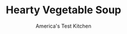 ---
layout: ../../layouts/MarkdownPostLayout.astro
title: Hearty Vegetable Soup
author: America's Test Kitchen
pubDate: 2023-03-15
description: "We enjoy a hearty, creamy-textured vegetable soup chockablock with vegetables and beans. But how do you attain a creamy texture without heavy, flavor-deadening cream?"
image_url: https://res.cloudinary.com/hksqkdlah/image/upload/ar_1:1,c_fill,dpr_2.0,f_auto,fl_lossy.progressive.strip_profile,g_faces:auto,q_auto:low,w_344/4811_sfs-wintervegetablesoup-316239
tags: ["Main Courses","Vegetables","Soups","Cook's Country TV"]
calories: 2288
protein: 14
carbohydrates: 47
fats: 
fiber: 8
ingredients: ["2 tablespoons, vegetable oil","3 , large carrots, peeled and cut into 3/4-inch pieces","2 , large parsnips, peeled and cut into 3/4-inch pieces","2 , small onions, peeled and cut into 1/2-inch pieces","6 cloves, garlic, minced","8 cups, low-sodium chicken broth","2 , medium russet potatoes, peeled and cut into 1-inch pieces","2 teaspoons, minced fresh thyme leaves","1 sprig, fresh rosemary","1 , bay leaf","2 slices, hearty white sandwich bread, lightly toasted","2 cups, curly spinach, stemmed and chopped","1 , (14.5-ounce) can cannellini beans, drained and rinsed","1 , (10-ounce) package frozen baby lima beans or frozen peas",", Balsamic vinegar",", Salt and pepper"]
serves: 8
time: ""
instructions: ["Heat oil in large heavy-bottomed pot over medium-high heat until shimmering. Add carrots, parsnips, and onions and cook until lightly browned and softened, 5 to 7 minutes. Add garlic and cook until fragrant, about 30 seconds. Add broth, potatoes, thyme, rosemary, and bay leaf and bring to boil. Reduce heat to low, cover, and simmer until vegetables are soft, about 15 minutes.","Remove and discard rosemary and bay leaf. Transfer 3 cups solids, 1 cup broth, and bread to blender and puree until smooth. Stir puree back into pot, add spinach, cannellini beans, and lima beans and cook over medium heat until spinach is tender and beans are heated through, about 8 minutes. Stir in 1 tablespoon vinegar and season with salt and pepper to taste. Serve, passing extra vinegar at table."]
nutrition: ["1171 mg Potassium","258 mg Phosphorus","124 mg Calcium","4 mg Iron","90 mg Magnesium","1129 mg Sodium","1 mg Zinc","6 g Fat","5 mg Niacin (B3)","3 g Monounsaturated","1 g Polyunsaturated","24 mg Vitamin C","8 g Fiber","1 µg Folic acid","107 µg Folate (food)","5 g Sugars","55 µg Vitamin K","414 g Water","47 g Carbs","109 µg Folate equivalent (total)","14 g Protein","2 mg Vitamin E","266 µg Vitamin A","286 kcal Energy","2288 calories"]
notes: "This soup won’t freeze very well, but leftovers can be refrigerated for two or three days."
---